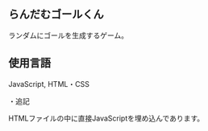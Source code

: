 ## らんだむゴールくん

ランダムにゴールを生成するゲーム。

## 使用言語

JavaScript, HTML・CSS

・追記

HTMLファイルの中に直接JavaScriptを埋め込んであります。

